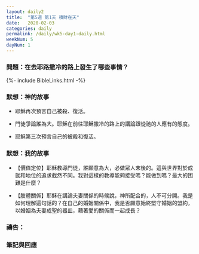 ```yaml
---
layout: daily2
title:  "第5週 第1天 積財在天"
date:   2020-02-03
categories: daily
permalink: /daily/wk5-day1-daily.html
weekNum: 5
dayNum: 1
---
```


### 問題：在去耶路撒冷的路上發生了哪些事情？

{%- include BibleLinks.html -%}

### 默想：神的故事 
+ 耶穌再次預言自己被殺、復活。

+ 門徒爭論誰為大。耶穌在前往耶穌撒冷的路上的講論跟從祂的人應有的態度。

+ 耶穌第三次預言自己的被殺和復活。 

### 默想：我的故事 
+ 【價值定位】耶穌教導門徒，誰願意為大，必做眾人末後的。這與世界對於成就和地位的追求截然不同。我對這樣的教導能夠接受嗎？能做到嗎？最大的困難是什麼？

+ 【肢體關係】耶穌在講論夫妻關係的時候說，神所配合的，人不可分開。我是如何理解這句話的？在自己的婚姻關係中，我是否願意始終堅守婚姻的盟約，以婚姻為夫妻成聖的器皿，藉著愛的關係而一起成長？

### 禱告：

### 筆記與回應
